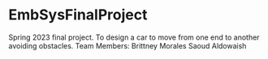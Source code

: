 # EmbSysFinalProject
Spring 2023 final project. To design a car to move from one end to another avoiding obstacles.
Team Members: 
Brittney Morales
Saoud Aldowaish
